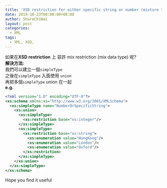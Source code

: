 ```yaml
---
title: 'XSD restriction for either specific string or number (mixture type)'
date: 2019-10-23T00:00:00+08:00
author: ShareChiWai
layout: post
categories:
  - XML
tags:
  - XML, XSD,
---
```


如果在**XSD restriction** 上 容許 mix restriction (mix data type) 呢?  
**解決方法:**  
我們可以建立一個`simpleType`  
之後在`simpleType` 入面使用 `union`  
再把多個`simpleType` union 在一起  
**e.g.**

```xml
<?xml version="1.0" encoding="UTF-8"?>
<xs:schema xmlns:xs="http://www.w3.org/2001/XMLSchema">
  <xs:simpleType name="NumberOrSpecificString">
    <xs:union>
      <xs:simpleType>
        <xs:restriction base="xs:integer"/>
      </xs:simpleType>
      <xs:simpleType>
        <xs:restriction base="xs:string">
          <xs:enumeration value="HongKong"/>
          <xs:enumeration value="London"/>
          <xs:enumeration value="Oxford"/>
        </xs:restriction>
      </xs:simpleType>
    </xs:union>
  </xs:simpleType>
</xs:schema>
```

Hope you find it useful
